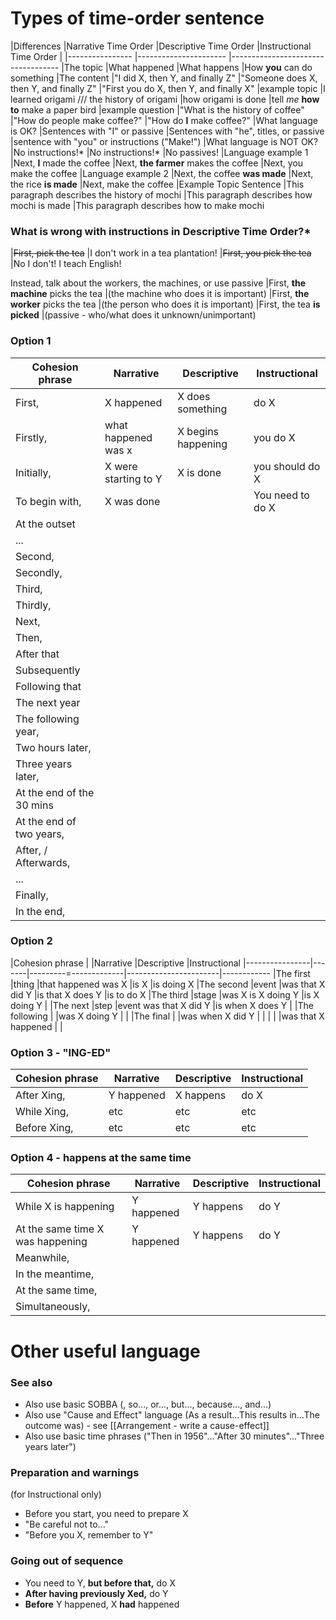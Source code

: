 # Types of time-order sentence
|Differences                     |Narrative Time Order               |Descriptive Time Order                         |Instructional Time Order
|                                |----------------                   |----------------------                         |-----------------------------------
|The topic                       |What happened                      |What happens                                   |How __you__ can do something
|The content                     |"I did X, then Y, and finally Z"   |"Someone does X, then Y, and finally Z"        |"First you do X, then Y, and finally X"
|example topic                   |I learned origami /// the history of origami   |how origami is done                |tell _me_ __how to__ make a paper bird
|example question                |"What is the history of coffee"    |"How do people make coffee?"       |"How do __I__ make coffee?"
|What language is OK?            |Sentences with "I" or passive      |Sentences with "he", titles, or passive        |sentence with "you" or instructions ("Make!")
|What language is NOT OK?        |No instructions!*                   |No instructions!*                               |No passives!
|Language example 1              |Next, __I__ made the coffee        |Next, __the farmer__ makes the coffee      |Next, you make the coffee
|Language example 2              |Next, the coffee __was made__      |Next, the rice __is made__                     |Next, make the coffee
|Example Topic Sentence          |This paragraph describes the history of mochi  |This paragraph describes how mochi is made |This paragraph describes how to make mochi



### What is wrong with instructions in Descriptive Time Order?* 
|~~First, pick the tea~~             |I don't work in a tea plantation!
|~~First, you pick the tea~~         |No I don't! I teach English!

Instead, talk about the workers, the machines, or use passive
|First, __the machine__ picks the tea    |(the machine who does it is important)
|First, __the worker__ picks the tea     |(the person who does it is important)
|First, the tea __is picked__            |(passive - who/what does it unknown/unimportant)

### Option 1
|Cohesion phrase             |Narrative              |Descriptive            |Instructional
|----------------------------|-----------------------|-----------------------|------------
|First,                      |X happened             |X does something       |do X
|Firstly,                    |what happened was x    |X begins happening     |you do X
|Initially,                  |X were starting to Y   |X is done              |you should do X
|To begin with,              |X was done             |                       |You need to do X
|At the outset               |
|...                         |
|Second,                     |
|Secondly,                   |
|Third,                      |
|Thirdly,                    |
|Next,                       |
|Then,                       |
|After that                  |
|Subsequently                |
|Following that              |
|The next year               |
|The following year,         |
|Two hours later,            |
|Three years later,          |
|At the end of the 30 mins   |
|At the end of two years,    |
|After, / Afterwards,        |
|...                         |
|Finally,                    |
|In the end,                 |

### Option 2
|Cohesion phrase |       |Narrative              |Descriptive            |Instructional
|----------------|-------|---------=-------------|-----------------------|------------
|The first       |thing  |that happened was X    |is X                   |is doing X
|The second      |event  |was that X did Y       |is that X does Y       |is to do X
|The third       |stage  |was X  is X doing Y    |is X doing Y           |
|The next        |step   |event was that X did Y |is when X does Y       |
|The following   |       |was X doing Y          |                       |
|The final       |       |was when X did Y       |                       |
|                 |       |was that X happened    |                       |

### Option 3 - "ING-ED"
|Cohesion phrase |Narrative          |Descriptive            |Instructional
|----------------|-----------------------|-----------------------|------------
|After Xing,     |Y happened             |X happens              |do X
|While Xing,     |etc                    |etc                    |etc
|Before Xing,    |etc                    |etc                    |etc

### Option 4 - happens at the same time

|Cohesion phrase                     |Narrative      |Descriptive        |Instructional
|------------------------------------|-------------------|-------------------|------------
|While X is happening                |Y happened         |Y happens          |do Y
|At the same time X was happening    |Y happened         |Y happens          |do Y
|Meanwhile,                          |
|In the meantime,                    |
|At the same time,                   |
|Simultaneously,                     |



# Other useful language
### See also
* Also use basic SOBBA   (, so..., or..., but..., because..., and...)
* Also use "Cause and Effect" language (As a result...This results in...The outcome was) - see [[Arrangement - write a cause-effect]]
* Also use basic time phrases ("Then in 1956"..."After 30 minutes"..."Three years later")

### Preparation and warnings
(for Instructional only)
* Before you start, you need to prepare X
* "Be careful not to..."
* "Before you X, remember to Y"

### Going out of sequence
* You need to Y, __but before that,__ do X
* __After having previously Xed,__ do Y
* __Before__ Y happened, X __had__ happened
